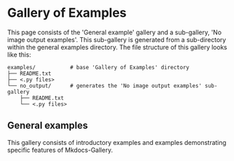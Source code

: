 # Gallery of Examples

This page consists of the 'General example' gallery and a sub-gallery,
'No image output examples'. This sub-gallery is generated from a
sub-directory within the general examples directory. The file structure of
this gallery looks like this:

```
examples/           # base 'Gallery of Examples' directory
├── README.txt
├── <.py files>
└── no_output/      # generates the 'No image output examples' sub-gallery
    ├── README.txt
    └── <.py files>
```

## General examples

This gallery consists of introductory examples and examples demonstrating
specific features of Mkdocs-Gallery.